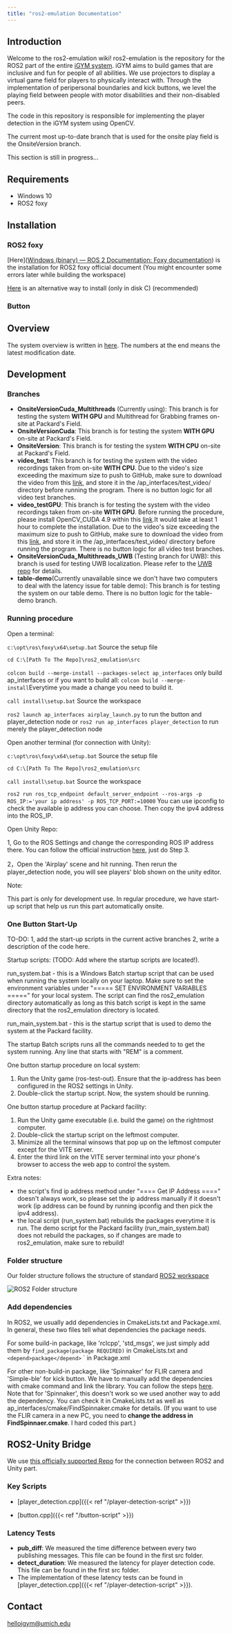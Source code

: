 ```yaml
---
title: "ros2-emulation Documentation"
---
```

## Introduction 

Welcome to the ros2-emulation wiki! ros2-emulation is the repository for the ROS2 part of the entire [iGYM system](https://www.igym.solutions/). iGYM aims to build games that are inclusive and fun for people of all abilities. We use projectors to display a virtual game field for players to physically interact with. Through the implementation of peripersonal boundaries and kick buttons, we level the playing field between people with motor disabilities and their non-disabled peers.

The code in this repository is responsible for implementing the player detection in the iGYM system using OpenCV.

The current most up-to-date branch that is used for the onsite play field is the OnsiteVersion branch.

This section is still in progress...

## Requirements
* Windows 10
* ROS2 foxy

## Installation

### ROS2 foxy

[Here]([Windows (binary) — ROS 2 Documentation: Foxy documentation](https://docs.ros.org/en/foxy/Installation/Windows-Install-Binary.html)) is the installation for ROS2 foxy official document (You might encounter some errors later while building the workspace)

[Here](https://ms-iot.github.io/ROSOnWindows/GettingStarted/SetupRos2.html) is an alternative way to install (only in disk C) (recommended)

### Button

## Overview

The system overview is written in [here](https://docs.google.com/presentation/d/1leWxa7IAV4V9gBXjTLt8Q2WAHMvET5B8hrSyY8mlWHI/edit?usp=drive_link). The numbers at the end means the latest modification date. 

## Development

### Branches

* **OnsiteVersionCuda_Multithreads** (Currently using): This branch is for testing the system **WITH GPU** and Multithread for Grabbing frames on-site at Packard's Field.
* **OnsiteVersionCuda**: This branch is for testing the system **WITH GPU** on-site at Packard's Field.
* **OnsiteVersion**: This branch is for testing the system **WITH CPU** on-site at Packard's Field.
* **video_test**: This branch is for testing the system with the video recordings taken from on-site **WITH CPU**. Due to the video's size exceeding the maximum size to push to GitHub, make sure to download the video from this [link](https://drive.google.com/file/d/1uPAa-w7rQWaxT7_s6YWcZ-Tj5pzy42DI/view?usp=drive_link), and store it in the /ap_interfaces/test_video/ directory before running the program. There is no button logic for all video test branches.
* **video_testGPU**: This branch is for testing the system with the video recordings taken from on-site **WITH GPU**. Before running the procedure, please install OpenCV_CUDA 4.9 within this [link](https://drive.google.com/file/d/1fTxBHLDgS5kJSOQfCRs_7UuPasXRqUHW/view?usp=drive_link).It would take at least 1 hour to complete the installation. Due to the video's size exceeding the maximum size to push to GitHub, make sure to download the video from this [link](https://drive.google.com/file/d/1uPAa-w7rQWaxT7_s6YWcZ-Tj5pzy42DI/view?usp=drive_link), and store it in the /ap_interfaces/test_video/ directory before running the program. There is no button logic for all video test branches.
* **OnsiteVersionCuda_Multithreads_UWB** (Testing branch for UWB): this branch is used for testing UWB localization. Please refer to the [UWB repo](https://github.com/IGYMAIRPLAY/UWB) for details.
* **table-demo**(Currently unavailable since we don't have two computers to deal with the latency issue for table demo): This branch is for testing the system on our table demo. There is no button logic for the table-demo branch.

### Running procedure

Open a terminal:

`c:\opt\ros\foxy\x64\setup.bat`  Source the setup file

`cd C:\[Path To The Repo]\ros2_emulation\src` 

`colcon build --merge-install --packages-select ap_interfaces` only build ap_interfaces or if you want to build all: `colcon build --merge-install`Everytime you made a change you need to build it.

`call install\setup.bat` Source the workspace

`ros2 launch ap_interfaces airplay_launch.py` to run the button and player_detection node or `ros2 run ap_interfaces player_detection` to run merely the player_detection node

Open another terminal (for connection with Unity):

`c:\opt\ros\foxy\x64\setup.bat`  Source the setup file

`cd C:\[Path To The Repo]\ros2_emulation\src` 

`call install\setup.bat` Source the workspace

`ros2 run ros_tcp_endpoint default_server_endpoint --ros-args -p ROS_IP:='your ip address' -p ROS_TCP_PORT:=10000` You can use ipconfig to check the available ip address you can choose. Then copy the ipv4 address into the ROS_IP.

Open Unity Repo:

1, Go to the ROS Settings and change the corresponding ROS IP address there. You can follow the official instruction [here](https://github.com/Unity-Technologies/Unity-Robotics-Hub/blob/main/tutorials/ros_unity_integration/setup.md#-unity-setup), just do Step 3.

2，Open the 'Airplay' scene and hit running. Then rerun the player_detection node, you will see players' blob shown on the unity editor.



Note:

This part is only for development use. In regular procedure, we have start-up script that help us run this part automatically onsite.

### One Button Start-Up

TO-DO: 1, add the start-up scripts in the current active branches 2, write a description of the code here.

Startup scripts: (TODO: Add where the startup scripts are located!).

run_system.bat - this is a Windows Batch startup script that can be used when running the system locally on your laptop. Make sure to set the environment variables under "===== SET ENVIRONMENT VARIABLES =====" for your local system. The script can find the ros2_emulation directory automatically as long as this batch script is kept in the same directory that the ros2_emulation directory is located.

run_main_system.bat - this is the startup script that is used to demo the system at the Packard facility. 

The startup Batch scripts runs all the commands needed to to get the system running. Any line that starts with "REM" is a comment.

One button startup procedure on local system:
1. Run the Unity game (ros-test-out). Ensure that the ip-address has been configured in the ROS2 settings in Unity.
2. Double-click the startup script. Now, the system should be running.

One button startup procedure at Packard facility:
1. Run the Unity game executable (i.e. build the game) on the rightmost computer.
2. Double-click the startup script on the leftmost computer.
3. Minimize all the terminal winsows that pop up on the leftmost computer except for the VITE server.
4. Enter the third link on the VITE server terminal into your phone's browser to access the web app to control the system.

Extra notes:
- the script's find ip address method under "==== Get IP Address ====" doesn't always work, so please set the ip address manually if it doesn't work (ip address can be found by running ipconfig and then pick the ipv4 address).
- the local script (run_system.bat) rebuilds the packages everytime it is run. The demo script for the Packard facility (run_main_system.bat) does not rebuild the packages, so if changes are made to ros2_emulation, make sure to rebuild!

### Folder structure

Our folder structure follows the structure of standard [ROS2 workspace](https://docs.ros.org/en/foxy/Tutorials/Beginner-Client-Libraries/Creating-A-Workspace/Creating-A-Workspace.html) 

![ROS2 Folder structure](/ROS2FolderStructure.png)

### Add dependencies

In ROS2, we usually add dependencies in CmakeLists.txt and Package.xml. In general, these two files tell what dependencies the package needs.

For some build-in package, like 'rclcpp', 'std_msgs',  we just simply add them by `find_package(package REQUIRED)` in CmakeLists.txt and `<depend>package</depend>` `  in Package.xml

For other non-build-in package, like 'Spinnaker' for FLIR camera and 'Simple-ble' for kick button. We have to manually add the dependencies with cmake command and link the library. You can follow the steps [here](https://docs.ros.org/en/foxy/How-To-Guides/Ament-CMake-Documentation.html?highlight=library). Note that for 'Spinnaker', this doesn't work so we used another way to add the dependency. You can check it in CmakeLists.txt as well as ap_interfaces/cmake/FindSpinnaker.cmake for details. (If you want to use the FLIR camera in a new PC, you need to **change the address in FindSpinnaer.cmake**. I hard coded this part.)

## ROS2-Unity Bridge

We use [this officially supported Repo](https://github.com/Unity-Technologies/Unity-Robotics-Hub/tree/main) for the connection between ROS2 and Unity part. 

### Key Scripts

* [player_detection.cpp]({{< ref "/player-detection-script" >}})

* [button.cpp]({{< ref "/button-script" >}})

### Latency Tests

* **pub_diff**: We measured the time difference between every two publishing messages. This file can be found in the first src folder.
* **detect_duration**: We measured the latency for player detection code. This file can be found in the first src folder.
* The implementation of these latency tests can be found in [player_detection.cpp]({{< ref "/player-detection-script" >}}).

## Contact 
helloigym@umich.edu
